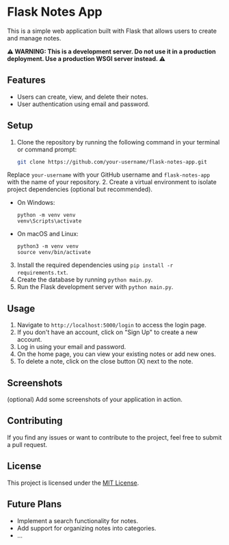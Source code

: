 # Flask Notes App

This is a simple web application built with Flask that allows users to create and manage notes.

**⚠️ WARNING: This is a development server. Do not use it in a production deployment. Use a production WSGI server instead. ⚠️**

## Features

- Users can create, view, and delete their notes.
- User authentication using email and password.

## Setup

1. Clone the repository by running the following command in your terminal or command prompt:
   ```bash
   git clone https://github.com/your-username/flask-notes-app.git
Replace `your-username` with your GitHub username and `flask-notes-app` with the name of your repository.
2. Create a virtual environment to isolate project dependencies (optional but recommended).
   - On Windows:
     ```
     python -m venv venv
     venv\Scripts\activate
     ```
   - On macOS and Linux:
     ```
     python3 -m venv venv
     source venv/bin/activate
     ```
3. Install the required dependencies using `pip install -r requirements.txt`.
4. Create the database by running `python main.py`.
5. Run the Flask development server with `python main.py`.

## Usage

1. Navigate to `http://localhost:5000/login` to access the login page.
2. If you don't have an account, click on "Sign Up" to create a new account.
3. Log in using your email and password.
4. On the home page, you can view your existing notes or add new ones.
5. To delete a note, click on the close button (X) next to the note.

## Screenshots

(optional) Add some screenshots of your application in action.

## Contributing

If you find any issues or want to contribute to the project, feel free to submit a pull request.

## License

This project is licensed under the [MIT License](LICENSE).

## Future Plans

- Implement a search functionality for notes.
- Add support for organizing notes into categories.
- ...
